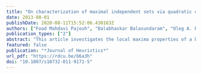 ```yaml
---
title: "On characterization of maximal independent sets via quadratic optimization"
date: 2013-08-01
publishDate: 2020-08-11T15:52:06.430163Z
authors: ["Foad Mahdavi Pajouh", "Balabhaskar Balasundaram", "Oleg A. Prokopyev"]
publication_types: ["2"]
abstract: "This article investigates the local maxima properties of a box-constrained quadratic optimization formulation of the maximum independent set problem in graphs. Theoretical results characterizing binary local maxima in terms of certain induced subgraphs of the given graph are developed. We also consider relations between continuous local maxima of the quadratic formulation and binary local maxima in the Hamming distance-1 and distance-2 neighborhoods. These results are then used to develop an efficient local search algorithm that provides considerable speed-up over a typical local search algorithm for the binary Hamming distance-2 neighborhood."
featured: false
publication: "*Journal of Heuristics*"
url_pdf: "https://rdcu.be/b6a3h"
doi: "10.1007/s10732-011-9171-5"
---
```


